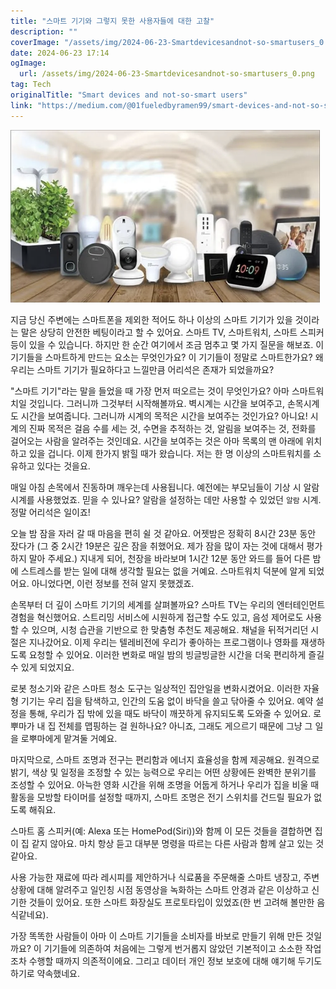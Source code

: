 ```yaml
---
title: "스마트 기기와 그렇지 못한 사용자들에 대한 고찰"
description: ""
coverImage: "/assets/img/2024-06-23-Smartdevicesandnot-so-smartusers_0.png"
date: 2024-06-23 17:14
ogImage: 
  url: /assets/img/2024-06-23-Smartdevicesandnot-so-smartusers_0.png
tag: Tech
originalTitle: "Smart devices and not-so-smart users"
link: "https://medium.com/@01fueledbyramen99/smart-devices-and-not-so-smart-users-1f8413e715aa"
---
```



<img src="/assets/img/2024-06-23-Smartdevicesandnot-so-smartusers_0.png" />

지금 당신 주변에는 스마트폰을 제외한 적어도 하나 이상의 스마트 기기가 있을 것이라는 말은 상당히 안전한 베팅이라고 할 수 있어요. 스마트 TV, 스마트워치, 스마트 스피커 등이 있을 수 있습니다. 하지만 한 순간 여기에서 조금 멈추고 몇 가지 질문을 해보죠. 이 기기들을 스마트하게 만드는 요소는 무엇인가요? 이 기기들이 정말로 스마트한가요? 왜 우리는 스마트 기기가 필요하다고 느낄만큼 어리석은 존재가 되었을까요?

"스마트 기기"라는 말을 들었을 때 가장 먼저 떠오르는 것이 무엇인가요? 아마 스마트워치일 것입니다. 그러니까 그것부터 시작해볼까요. 벽시계는 시간을 보여주고, 손목시계도 시간을 보여줍니다. 그러니까 시계의 목적은 시간을 보여주는 것인가요? 아니요! 시계의 진짜 목적은 걸음 수를 세는 것, 수면을 추적하는 것, 알림을 보여주는 것, 전화를 걸어오는 사람을 알려주는 것인데요. 시간을 보여주는 것은 아마 목록의 맨 아래에 위치하고 있을 겁니다. 이제 한가지 밝힐 때가 왔습니다. 저는 한 명 이상의 스마트워치를 소유하고 있다는 것을요.

매일 아침 손목에서 진동하며 깨우는데 사용됩니다. 예전에는 부모님들이 기상 시 알람 시계를 사용했었죠. 믿을 수 있나요? 알람을 설정하는 데만 사용할 수 있었던 `알람` 시계. 정말 어리석은 일이죠!

<div class="content-ad"></div>

오늘 밤 잠을 자러 갈 때 마음을 편히 쉴 것 같아요. 어젯밤은 정확히 8시간 23분 동안 잤다가 (그 중 2시간 19분은 깊은 잠을 취했어요. 제가 잠을 많이 자는 것에 대해서 평가하지 말아 주세요.) 지내게 되어, 천장을 바라보며 1시간 12분 동안 와드를 들어 다른 밤에 스트레스를 받는 일에 대해 생각할 필요는 없을 거예요. 스마트워치 덕분에 알게 되었어요. 아니었다면, 이런 정보를 전혀 알지 못했겠죠.

손목부터 더 깊이 스마트 기기의 세계를 살펴볼까요? 스마트 TV는 우리의 엔터테인먼트 경험을 혁신했어요. 스트리밍 서비스에 시원하게 접근할 수도 있고, 음성 제어로도 사용할 수 있으며, 시청 습관을 기반으로 한 맞춤형 추천도 제공해요. 채널을 뒤적거리던 시절은 지나갔어요. 이제 우리는 텔레비전에 우리가 좋아하는 프로그램이나 영화를 재생하도록 요청할 수 있어요. 이러한 변화로 매일 밤의 빙글빙글한 시간을 더욱 편리하게 즐길 수 있게 되었지요.

로봇 청소기와 같은 스마트 청소 도구는 일상적인 집안일을 변화시켰어요. 이러한 자율형 기기는 우리 집을 탐색하고, 인간의 도움 없이 바닥을 쓸고 닦아줄 수 있어요. 예약 설정을 통해, 우리가 집 밖에 있을 때도 바닥이 깨끗하게 유지되도록 도와줄 수 있어요. 로뿌마가 내 집 전체를 맵핑하는 걸 원하나요? 아니죠, 그래도 게으르기 때문에 그냥 그 일을 로뿌마에게 맡겨둘 거예요.

마지막으로, 스마트 조명과 전구는 편리함과 에너지 효율성을 함께 제공해요. 원격으로 밝기, 색상 및 일정을 조정할 수 있는 능력으로 우리는 어떤 상황에든 완벽한 분위기를 조성할 수 있어요. 아늑한 영화 시간을 위해 조명을 어둡게 하거나 우리가 집을 비울 때 활동을 모방할 타이머를 설정할 때까지, 스마트 조명은 전기 스위치를 건드릴 필요가 없도록 해줘요.

<div class="content-ad"></div>

스마트 홈 스피커(예: Alexa 또는 HomePod(Siri))와 함께 이 모든 것들을 결합하면 집이 집 같지 않아요. 마치 항상 듣고 대부분 명령을 따르는 다른 사람과 함께 살고 있는 것 같아요.

사용 가능한 재료에 따라 레시피를 제안하거나 식료품을 주문해줄 스마트 냉장고, 주변 상황에 대해 알려주고 일인칭 시점 동영상을 녹화하는 스마트 안경과 같은 이상하고 신기한 것들이 있어요. 또한 스마트 화장실도 프로토타입이 있었죠(한 번 고려해 볼만한 음식같네요).

가장 똑똑한 사람들이 아마 이 스마트 기기들을 소비자를 바보로 만들기 위해 만든 것일까요? 이 기기들에 의존하여 처음에는 그렇게 번거롭지 않았던 기본적이고 소소한 작업조차 수행할 때까지 의존적이에요. 그리고 데이터 개인 정보 보호에 대해 얘기해 두기도 하기로 약속했네요.